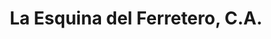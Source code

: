 ---
title: "La Esquina del Ferretero, C.A."
url: /caracas/la-esquina-del-ferretero-c-a/
shop: Farben
---